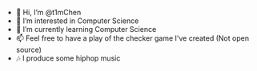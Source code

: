 - 👋 Hi, I’m @t1mChen
- 👀 I’m interested in Computer Science
- 🌱 I’m currently learning Computer Science
- 📫 Feel free to have a play of the checker game I've created (Not open source)
- 🎶 I produce some hiphop music

<!---
t1mChen/t1mChen is a ✨ special ✨ repository because its `README.md` (this file) appears on your GitHub profile.
You can click the Preview link to take a look at your changes.
--->
